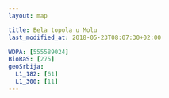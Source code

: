 ```yaml
---
layout: map

title: Bela topola u Molu
last_modified_at: 2018-05-23T08:07:30+02:00

WDPA: [555589024]
BioRaS: [275]
geoSrbija:
  L1_182: [61]
  L1_300: [11]
---
```

